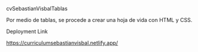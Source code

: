 cvSebastianVisbalTablas

Por medio de tablas, se procede a crear una hoja de vida con HTML y CSS.

Deployment Link

https://curriculumsebastianvisbal.netlify.app/
